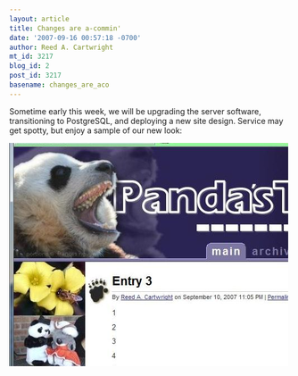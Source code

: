 ```yaml
---
layout: article
title: Changes are a-commin'
date: '2007-09-16 00:57:18 -0700'
author: Reed A. Cartwright
mt_id: 3217
blog_id: 2
post_id: 3217
basename: changes_are_aco
---
```

Sometime early this week, we will be upgrading the server software, transitioning to PostgreSQL, and deploying a new site design.  Service may get spotty, but enjoy a sample of our new look:

<img src="/uploads/2007/sample.jpg" alt="sample.jpg" width="500" height="400" />

